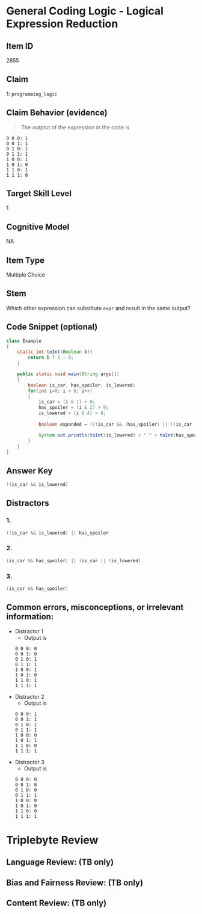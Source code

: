 # General Coding Logic - Logical Expression Reduction

## Item ID
2855

## Claim
1: `programming_logic`

## Claim Behavior (evidence)
> The outptut of the expression in the code is 
```
0 0 0: 1 
0 0 1: 1 
0 1 0: 1 
0 1 1: 1 
1 0 0: 1 
1 0 1: 0 
1 1 0: 1 
1 1 1: 0
```

## Target Skill Level
1

## Cognitive Model
NA

## Item Type
Multiple Choice

## Stem
Which other expression can substitute `expr` and result in the same output?

## Code Snippet (optional)
```java
class Example
{
    static int toInt(Boolean b){
        return b ? 1 : 0;
    }

    public static void main(String args[])
    {
        boolean is_car, has_spoiler, is_lowered;
        for(int i=0; i < 8; i++)
        {
            is_car = (i & 1) > 0;
            has_spoiler = (i & 2) > 0;
            is_lowered = (i & 4) > 0;
            
            boolean expanded = ((!is_car && !has_spoiler) || (!is_car || !is_lowered));

            System.out.println(toInt(is_lowered) + " " + toInt(has_spoiler) + " " + toInt(is_car) + ": " + toInt(expanded));
        }
    }
}
```

## Answer Key
```java
!(is_car && is_lowered)
```

## Distractors
### 1.
```java
(!is_car && is_lowered) || has_spoiler
```

### 2.
```java
(is_car && has_spoiler) || (is_car || !is_lowered)
```

### 3.
```java
(is_car && has_spoiler)
```

## Common errors, misconceptions, or irrelevant information:
- Distractor 1
    - Output is 
    ```
    0 0 0: 0
    0 0 1: 0
    0 1 0: 1
    0 1 1: 1
    1 0 0: 1
    1 0 1: 0
    1 1 0: 1
    1 1 1: 1
    ```
- Distractor 2
    - Output is
    ```
    0 0 0: 1
    0 0 1: 1
    0 1 0: 1
    0 1 1: 1
    1 0 0: 0
    1 0 1: 1
    1 1 0: 0
    1 1 1: 1
    ```
- Distractor 3
    - Output is
    ```
    0 0 0: 0
    0 0 1: 0
    0 1 0: 0
    0 1 1: 1
    1 0 0: 0
    1 0 1: 0
    1 1 0: 0
    1 1 1: 1
    ```

# Triplebyte Review

## Language Review: (TB only)

## Bias and Fairness Review: (TB only)

## Content Review: (TB only)
